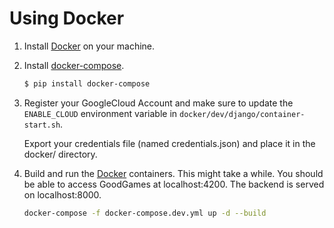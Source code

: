 Using Docker
============

1. Install [Docker] on your machine.

1. Install [docker-compose].
   
   ```bash
   $ pip install docker-compose
   ```
   
1. Register your GoogleCloud Account and make sure to update the `ENABLE_CLOUD`
   environment variable in `docker/dev/django/container-start.sh`.
   
   Export your credentials file (named credentials.json) and place it in the
   docker/ directory.
   
1. Build and run the [Docker] containers. This might take a while. 
   You should be able to access GoodGames at localhost:4200. The backend
   is served on localhost:8000.

   ```bash
   docker-compose -f docker-compose.dev.yml up -d --build
   ```

[Docker]: http://docker.com
[docker-compose]: https://docs.docker.com/compose/install

